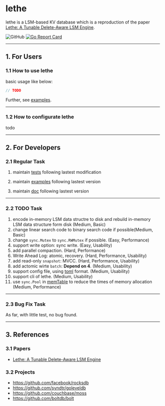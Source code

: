 # lethe

lethe is a LSM-based KV database which is a reproduction of the paper [Lethe: A Tunable Delete-Aware LSM Engine](https://dl.acm.org/doi/10.1145/3318464.3389757).

![GitHub](https://img.shields.io/github/license/Oscillator-Phoenix/lethe)
[![Go Report Card](https://goreportcard.com/badge/github.com/Oscillator-Phoenix/lethe)](https://goreportcard.com/report/github.com/Oscillator-Phoenix/lethe)

---

## 1. For Users

### 1.1 How to use lethe

basic usage like below:

```go
// TODO
```

Further, see [examples](./examples).

---

### 1.2 How to configurate lethe

todo

---

## 2. For Developers

### 2.1 Regular Task

1. maintain [tests](./tests) following lastest modification

2. maintain [examples](./examples) following lastest version

3. maintain [doc](./doc) following lastest version

---

### 2.2 TODO Task

1. encode in-memory LSM data structre to disk and rebuild in-memory LSM data structure form disk (Medium, Basic)
2. change linear search code to binary search code if possible(Medium, Basic)
3. change `sync.Mutex` to `sync.RWMutex` if possible. (Easy, Performance)
4. support write option: sync write. (Easy, Usability)
5. add parallel compaction. (Hard, Performance)
6. Write Ahead Log: atomic, recovery. (Hard, Performance, Usability)
7. add read-only `snapshot`: MVCC. (Hard, Performance, Usability)
8. add actomic wirte `batch`: **Depend on 4**. (Medium, Usability)
9. support config file, using [toml](https://pkg.go.dev/github.com/BurntSushi/toml) format. (Medium, Usability)
10. support cli of lethe. (Medium, Usability)
11. use `sync.Pool` in [memTable](./memtable.go) to reduce the times of memory allocation (Medium, Performance)

---

### 2.3 Bug Fix Task

As far, with little test, no bug found.

---

## 3. References

### 3.1 Papers

- [Lethe: A Tunable Delete-Aware LSM Engine](https://dl.acm.org/doi/10.1145/3318464.3389757)

### 3.2 Projects

- https://github.com/facebook/rocksdb
- https://github.com/syndtr/goleveldb
- https://github.com/couchbase/moss
- https://github.com/boltdb/bolt

